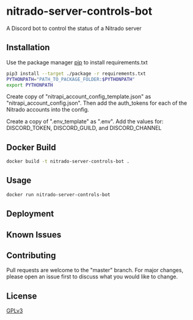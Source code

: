 # nitrado-server-controls-bot
A Discord bot to control the status of a Nitrado server

## Installation

Use the package manager [pip](https://pip.pypa.io/en/stable/) to install requirements.txt

```bash
pip3 install --target ./package -r requirements.txt
PYTHONPATH="PATH_TO_PACKAGE_FOLDER:$PYTHONPATH"
export PYTHONPATH
```

Create copy of "nitrapi_account_config_template.json" as "nitrapi_account_config.json".
Then add the auth_tokens for each of the Nitrado accounts into the config.

Create a copy of ".env_template" as ".env".
Add the values for: DISCORD_TOKEN, DISCORD_GUILD, and DISCORD_CHANNEL

## Docker Build
```bash
docker build -t nitrado-server-controls-bot .
```

## Usage

```bash
docker run nitrado-server-controls-bot
```

## Deployment

## Known Issues

## Contributing
Pull requests are welcome to the "master" branch. For major changes, please open an issue first to discuss what you would like to change.

## License
[GPLv3](https://www.gnu.org/licenses/gpl-3.0.en.html)